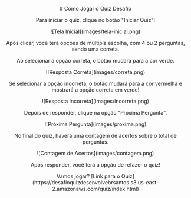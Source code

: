 <p align="center">
  # Como Jogar o Quiz Desafio
</p>

<p align="center">
  Para iniciar o quiz, clique no botão "Iniciar Quiz"! 
</p>

<p align="center">
  ![Tela Inicial](images/tela-inicial.png)
</p>

<p align="center">
  Após clicar, você terá opções de múltipla escolha, com 4 ou 2 perguntas, sendo uma correta. 
</p>

<p align="center">
  Ao selecionar a opção correta, o botão mudará para a cor verde. 
</p>

<p align="center">
  ![Resposta Correta](images/correta.png)
</p>

<p align="center">
  Se selecionar a opção incorreta, o botão mudará para a cor vermelha e mostrará a opção correta em verde! 
</p>

<p align="center">
  ![Resposta Incorreta](images/incorreta.png)
</p>

<p align="center">
  Depois de responder, clique na opção "Próxima Pergunta". 
</p>

<p align="center">
  ![Próxima Pergunta](images/proxima.png)
</p>

<p align="center">
  No final do quiz, haverá uma contagem de acertos sobre o total de perguntas. 
</p>

<p align="center">
  ![Contagem de Acertos](images/contagem.png)
</p>

<p align="center">
  Após responder, você terá a opção de refazer o quiz! 
</p>

<p align="center">


</p>

<p align="center">
Vamos jogar? 
[Link para o Quiz](https://desafioquizdesenvolvebrsantos.s3.us-east-2.amazonaws.com/quiz/index.html)
</p>